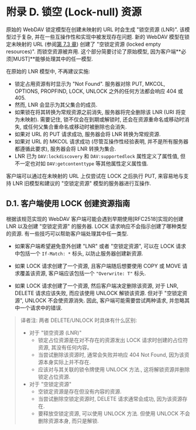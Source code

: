# 附录 D. 锁空 (Lock-null) 资源

原始的 WebDAV 锁定模型在创建未映射的 URL 时会生成 "锁空资源 (LNR)".
该模型过于复杂, 并在一些互操作性和实现中被发现存在问题. 新的 WebDAV 模型在锁定未映射的 URL
(参阅[第 7.3 章][SECTION#7.3]) 创建了 "空锁定资源 (locked empty resources)".
而锁空资源被弃用. 这个部分简要讨论了原始模型, 因为客户端**必须[MUST]**能够处理其中的任一模型.

在原始的 LNR 模型中, 不再建议实施:

- 锁定占用资源有时显示为 "Not Found". 服务器对除 PUT, MKCOL, OPTIONS, PROPFIND,
  LOCK, UNLOCK 之外的任何方法都会响应 404 或 405.
- 然而, LNR 会显示为其父集合的成员.
- 如果锁在将其转换为常规资源之前消失, 服务器将完全删除该 LNR (URI 将变为未映射).
  需要记住, 锁不仅会在到期或解锁时, 还会在资源重命名或移动时消失,
  或任何父集合重命名或移动时被删除也会消失.
- 如果对 URL 的 PUT 请求成功, 服务器会将 LNR 转换为常规资源.
- 如果对 URL 的 MKCOL 请求成功 (尽管互操作性经验表明, 并不是所有服务器都遵循此要求),
  服务器会将 LNR 转换为集合.
- LNR 已为 `DAV:lockdiscovery` 和 `DAV:supportedlock` 属性定义了属性值,
  但不一定也对如 `DAV:getcontenttype` 等其他属性定义属性值.

客户端可以通过在未映射的 URL 上仅尝试在 LOCK 之后执行 PUT,
来容易地与支持 LNR 旧模型和建议的 "空锁定资源" 模型的服务器进行互操作.

## D.1. 客户端使用 LOCK 创建资源指南

根据该规范实现的 WebDAV 客户端可能会遇到早期使用[RFC2518]实现的创建 LNR 以及创建 "空锁定资源" 的服务器.
LOCK 请求响应不会指示创建了哪种类型的资源. 有一些技巧可以帮助客户端处理其中任一类型.

- 如果客户端希望避免意外创建 "LNR" 或者 "空锁定资源",
  可以在 LOCK 请求中包括一个 `If-Match: *` 标头, 以防止服务器创建新资源.

- 如果 LOCK 请求创建了一个资源, 且客户端随后想要使用 COPY 或 MOVE 请求覆盖该资源,
  客户端应该包括一个 `"Overwrite: T"` 标头.

- 如果 LOCK 请求创建了一个资源, 然后客户端决定删除该资源, 对于 LNR,
  DELETE 请求应该失败, 而应该使用 UNLOCK 解锁该资源. 但对于 "空锁定资源",
  UNLOCK 不会使资源消失. 因此, 客户端可能需要尝试两种请求, 并忽略其中一个请求中的错误.

> 译者注: 两者 DELETE/UNLOCK 时具体有什么区别:
>
> - 对于 "锁空资源 (LNR)"
>   - 锁定占位资源是在对不存在的资源发出 LOCK 请求时创建的占位符资源, 其没有任何内容。
>   - 当尝试删除该资源时, 通常会失败并响应 404 Not Found, 因为该资源本身实际上并不存在.
>   - 应该对与其关联的锁令牌使用 UNLOCK 方法., 这将解锁资源并删除锁定占位资源.
> - 对于 "空锁定资源"
>   - 空锁定资源是存在但没有内容的资源.
>   - 当尝试删除空锁定资源时, DELETE 请求通常会成功, 因为该资源存在.
>   - 要释放空锁定资源, 可以使用 UNLOCK 方法. 但使用 UNLOCK 不会删除资源本身, 而只是解锁.

<!-- refs -->

[SECTION#7.3]: 7-write_lock.md#73-写锁与未映射-url
